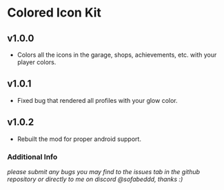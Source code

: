 # Colored Icon Kit

## v1.0.0
- Colors all the icons in the garage, shops, achievements, etc. with your player colors.

## v1.0.1
- Fixed bug that rendered all profiles with your glow color.

## v1.0.2
 - Rebuilt the mod for proper android support.

### Additional Info
*please submit any bugs you may find to the issues tab in the github repository or directly to me on discord @sofabeddd, thanks :)*

